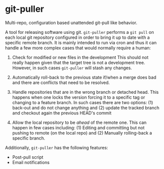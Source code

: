 # git-puller

Multi-repo, configuration based unattended git-pull like behavior.

A tool for releasing software using git. `git-puller` performs a `git pull` on
each local git repository configured in order to bring it up to date with a 
specific remote branch. It is mainly intended to run via cron and thus it can
handle a few more complex cases that would normally require a human:

1.  Check for modified or new files in the development 
    This should not really happen given that the target tree is not a development
    tree. However, in such cases `git-puller` will stash any changes.
    
1.  Automatically roll-back to the previous state if/when a merge does bad
    and there are conflicts that need to be resolved.
    
1.  Handle repositories that are in the wrong branch or detached head. This
    happens when one locks the version forcing it to a specific tag
    or changing to a feature branch. In such cases there are two options: (1)
    back-out and do not change anything and (2) update the tracked branch and 
    checkout again the previous HEAD's commit

1.  Allow the local repository to be *ahead* of the remote one. This can happen
    in few cases including: (1) Editing and committing but not pushing to remote
    (on the local repo) and (2) Manually rolling-back a specific branch.
    
Additionally, `git-puller` has the following features:

-   Post-pull script
-   Email notifications